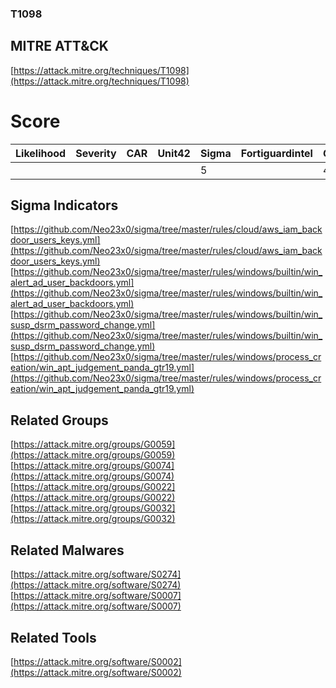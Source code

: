
### T1098
## MITRE ATT&CK
[https://attack.mitre.org/techniques/T1098](https://attack.mitre.org/techniques/T1098)

# Score

| Likelihood | Severity | CAR | Unit42 | Sigma | Fortiguardintel | Groups | Malwares | Tools |
| ---------- | -------- | --- | ------ | ----- | --------------- | ---  | --- | --- |
 |   |   |   |   | 5 |   | 4 | 2 | 1 |



## Sigma Indicators

[https://github.com/Neo23x0/sigma/tree/master/rules/cloud/aws_iam_backdoor_users_keys.yml](https://github.com/Neo23x0/sigma/tree/master/rules/cloud/aws_iam_backdoor_users_keys.yml)
[https://github.com/Neo23x0/sigma/tree/master/rules/windows/builtin/win_alert_ad_user_backdoors.yml](https://github.com/Neo23x0/sigma/tree/master/rules/windows/builtin/win_alert_ad_user_backdoors.yml)
[https://github.com/Neo23x0/sigma/tree/master/rules/windows/builtin/win_susp_dsrm_password_change.yml](https://github.com/Neo23x0/sigma/tree/master/rules/windows/builtin/win_susp_dsrm_password_change.yml)
[https://github.com/Neo23x0/sigma/tree/master/rules/windows/process_creation/win_apt_judgement_panda_gtr19.yml](https://github.com/Neo23x0/sigma/tree/master/rules/windows/process_creation/win_apt_judgement_panda_gtr19.yml)
[]()


## Related Groups

[https://attack.mitre.org/groups/G0059](https://attack.mitre.org/groups/G0059)
[https://attack.mitre.org/groups/G0074](https://attack.mitre.org/groups/G0074)
[https://attack.mitre.org/groups/G0022](https://attack.mitre.org/groups/G0022)
[https://attack.mitre.org/groups/G0032](https://attack.mitre.org/groups/G0032)
[]()


## Related Malwares

[https://attack.mitre.org/software/S0274](https://attack.mitre.org/software/S0274)
[https://attack.mitre.org/software/S0007](https://attack.mitre.org/software/S0007)
[]()


## Related Tools

[https://attack.mitre.org/software/S0002](https://attack.mitre.org/software/S0002)
[]()
